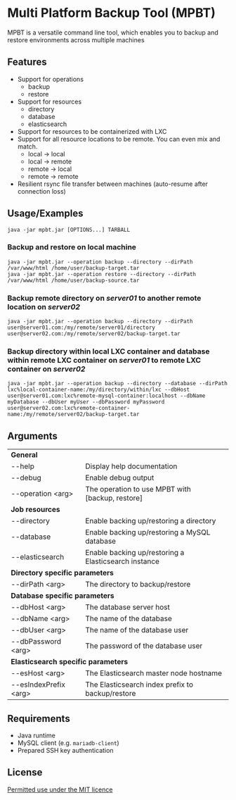 # Multi Platform Backup Tool (MPBT)

MPBT is a versatile command line tool, which enables you to backup and restore environments across multiple machines

## Features

- Support for operations
  - backup
  - restore
- Support for resources
  - directory
  - database
  - elasticsearch
- Support for resources to be containerized with LXC
- Support for all resource locations to be remote. You can even mix and match.
  - local → local
  - local → remote
  - remote → local
  - remote → remote
- Resilient rsync file transfer between machines (auto-resume after connection loss)

## Usage/Examples

```
java -jar mpbt.jar [OPTIONS...] TARBALL
```

### Backup and restore on local machine

```
java -jar mpbt.jar --operation backup --directory --dirPath /var/www/html /home/user/backup-target.tar
java -jar mpbt.jar --operation restore --directory --dirPath /var/www/html /home/user/backup-source.tar
```

### Backup remote directory on _server01_ to another remote location on _server02_

```
java -jar mpbt.jar --operation backup --directory --dirPath user@server01.com:/my/remote/server01/directory user@server02.com:/my/remote/server02/backup-target.tar
```

### Backup directory within local LXC container and database within remote LXC container on _server01_ to remote LXC container on _server02_

```
java -jar mpbt.jar --operation backup --directory --database --dirPath lxc%local-container-name:/my/directory/within/lxc --dbHost user@server01.com:lxc%remote-mysql-container:localhost --dbName myDatabase --dbUser myUser --dbPassword myPassword user@server02.com:lxc%remote-container-name:/my/remote/server02/backup-target.tar
```

## Arguments

<table>
    <tr>
        <td colspan="2"><b>General</b></td>
    </tr>
    <tr>
        <td>--help</td>
        <td>Display help documentation</td>
    </tr>
    <tr>
        <td>--debug</td>
        <td>Enable debug output</td>
    </tr>
    <tr>
        <td>--operation &lt;arg&gt;</td>
        <td>The operation to use MPBT with<br>[backup, restore]</td>
    </tr>
    <tr>
        <td colspan="2"><b>Job resources</b></td>
    </tr>
    <tr>
        <td>--directory</td>
        <td>Enable backing up/restoring a directory</td>
    </tr>
    <tr>
        <td>--database</td>
        <td>Enable backing up/restoring a MySQL database</td>
    </tr>
    <tr>
        <td>--elasticsearch</td>
        <td>Enable backing up/restoring a Elasticsearch instance</td>
    </tr>
    <tr>
        <td colspan="2"><b>Directory specific parameters</b></td>
    </tr>
    <tr>
        <td>--dirPath &lt;arg&gt;</td>
        <td>The directory to backup/restore</td>
    </tr>
    <tr>
        <td colspan="2"><b>Database specific parameters</b></td>
    </tr>
    <tr>
        <td>--dbHost &lt;arg&gt;</td>
        <td>The database server host</td>
    </tr>
    <tr>
        <td>--dbName &lt;arg&gt;</td>
        <td>The name of the database</td>
    </tr>
    <tr>
        <td>--dbUser &lt;arg&gt;</td>
        <td>The name of the database user</td>
    </tr>
    <tr>
        <td>--dbPassword &lt;arg&gt;</td>
        <td>The password of the database user</td>
    </tr>
    <tr>
        <td colspan="2"><b>Elasticsearch specific parameters</b></td>
    </tr>
    <tr>
        <td>--esHost &lt;arg&gt;</td>
        <td>The Elasticsearch master node hostname</td>
    </tr>
    <tr>
        <td>--esIndexPrefix &lt;arg&gt;</td>
        <td>The Elasticsearch index prefix to backup/restore</td>
    </tr>
</table>

## Requirements

- Java runtime
- MySQL client (e.g. `mariadb-client`)
- Prepared SSH key authentication

## License

[Permitted use under the MIT licence](https://choosealicense.com/licenses/mit/)